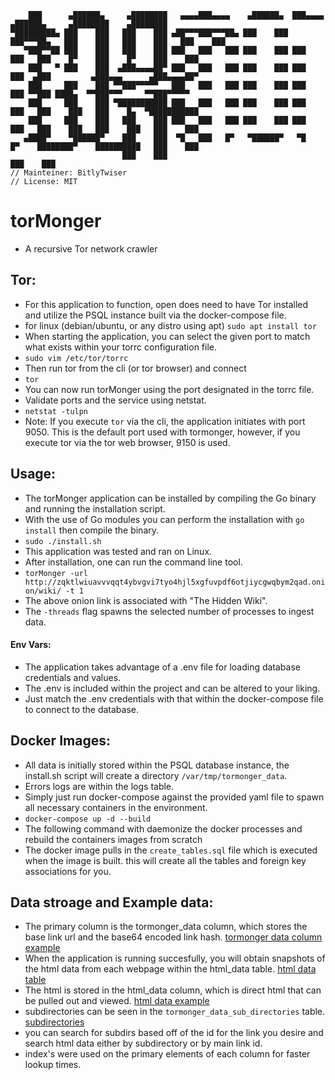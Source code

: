 ```
    ███      ▄██████▄     ▄████████   ▄▄▄▄███▄▄▄▄    ▄██████▄  ███▄▄▄▄      ▄██████▄     ▄████████    ▄████████ 
▀█████████▄ ███    ███   ███    ███ ▄██▀▀▀███▀▀▀██▄ ███    ███ ███▀▀▀██▄   ███    ███   ███    ███   ███    ███ 
   ▀███▀▀██ ███    ███   ███    ███ ███   ███   ███ ███    ███ ███   ███   ███    █▀    ███    █▀    ███    ███ 
    ███   ▀ ███    ███  ▄███▄▄▄▄██▀ ███   ███   ███ ███    ███ ███   ███  ▄███         ▄███▄▄▄      ▄███▄▄▄▄██▀ 
    ███     ███    ███ ▀▀███▀▀▀▀▀   ███   ███   ███ ███    ███ ███   ███ ▀▀███ ████▄  ▀▀███▀▀▀     ▀▀███▀▀▀▀▀   
    ███     ███    ███ ▀███████████ ███   ███   ███ ███    ███ ███   ███   ███    ███   ███    █▄  ▀███████████ 
    ███     ███    ███   ███    ███ ███   ███   ███ ███    ███ ███   ███   ███    ███   ███    ███   ███    ███ 
   ▄████▀    ▀██████▀    ███    ███  ▀█   ███   █▀   ▀██████▀   ▀█   █▀    ████████▀    ██████████   ███    ███ 
                         ███    ███                                                                  ███    ███ 
// Mainteiner: BitlyTwiser
// License: MIT
```

# torMonger
- A recursive Tor network crawler

## Tor:
- For this application to function, open does need to have Tor installed and utilize the PSQL instance built via the docker-compose file. 
- for linux (debian/ubuntu, or any distro using apt) ```sudo apt install tor```
- When starting the application, you can select the given port to match what exists within your torrc configuration file.
- ```sudo vim /etc/tor/torrc```
- Then run tor from the cli (or tor browser) and connect
- ```tor```
- You can now run torMonger using the port designated in the torrc file.
- Validate ports and the service using netstat.
- ```netstat -tulpn```
- Note: If you execute ```tor``` via the cli, the application initiates with port 9050. This is the default port used with tormonger, however, if you execute tor via the tor web browser, 9150 is used.

## Usage:
- The torMonger application can be installed by compiling the Go binary and running the installation script.
- With the use of Go modules you can perform the installation with ```go install``` then compile the binary.
- ```sudo ./install.sh```
- This application was tested and ran on Linux. 
- After installation, one can run the command line tool.
- ```torMonger -url http://zqktlwiuavvvqqt4ybvgvi7tyo4hjl5xgfuvpdf6otjiycgwqbym2qad.onion/wiki/ -t 1```
- The above onion link is associated with "The Hidden Wiki".
- The ```-threads``` flag spawns the selected number of processes to ingest data.
#### Env Vars:
- The application takes advantage of a .env file for loading database credentials and values.
- The .env is included within the project and can be altered to your liking. 
- Just match the .env credentials with that within the docker-compose file to connect to the database.

## Docker Images:
- All data is initially stored within the PSQL database instance, the install.sh script will create a directory ```/var/tmp/tormonger_data```.
- Errors logs are within the logs table.
- Simply just run docker-compose against the provided yaml file to spawn all necessary containers in the environment.
- ```docker-compose up -d --build```
- The following command with daemonize the docker processes and rebuild the containers images from scratch
- The docker image pulls in the ```create_tables.sql``` file which is executed when the image is built. this will create all the tables and foreign key associations for you.

## Data stroage and Example data:
- The primary column is the tormonger_data column, which stores the base link url and the base64 encoded link hash.
[tormonger data column example](./images/tormonger_data_column.png)
- When the application is running succesfully, you will obtain snapshots of the html data from each webpage within the html_data table.
[html data table](./images/html_table_example.png)
- The html is stored in the html_data column, which is direct html that can be pulled out and viewed.
[html data example](./images/html_example.png)
- subdirectories can be seen in the ```tormonger_data_sub_directories``` table.
[subdirectories](./images/sub_dirs.png)
- you can search for subdirs based off of the id for the link you desire and search html data either by subdirectory or by main link id.
- index's were used on the primary elements of each column for faster lookup times.




